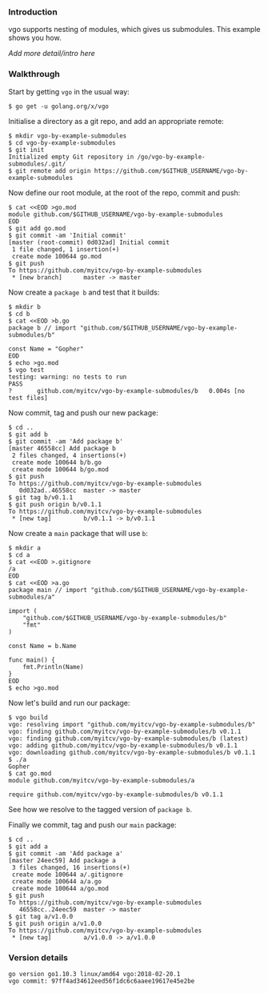 <!-- __JSON: egrunner script.sh # LONG ONLINE

### Introduction

vgo supports nesting of modules, which gives us submodules. This example shows you how.

_Add more detail/intro here_

### Walkthrough

Start by getting `vgo` in the usual way:

```
{{PrintBlock "go get vgo" -}}
```

Initialise a directory as a git repo, and add an appropriate remote:


```
{{PrintBlock "setup" -}}
```

Now define our root module, at the root of the repo, commit and push:

```
{{PrintBlock "define repo root module" -}}
```

Now create a `package b` and test that it builds:

```
{{PrintBlock "create package b" -}}
```

Now commit, tag and push our new package:

```
{{PrintBlock "commit and tag b" -}}
```

Now create a `main` package that will use `b`:

```
{{PrintBlock "create package a" -}}
```

Now let's build and run our package:


```
{{PrintBlock "run package a" -}}
```

See how we resolve to the tagged version of `package b`.


Finally we commit, tag and push our `main` package:


```
{{PrintBlock "commit and tag a" -}}
```

### Version details

```
{{PrintBlockOut "version details" -}}
```

-->

### Introduction

vgo supports nesting of modules, which gives us submodules. This example shows you how.

_Add more detail/intro here_

### Walkthrough

Start by getting `vgo` in the usual way:

```
$ go get -u golang.org/x/vgo
```

Initialise a directory as a git repo, and add an appropriate remote:


```
$ mkdir vgo-by-example-submodules
$ cd vgo-by-example-submodules
$ git init
Initialized empty Git repository in /go/vgo-by-example-submodules/.git/
$ git remote add origin https://github.com/$GITHUB_USERNAME/vgo-by-example-submodules
```

Now define our root module, at the root of the repo, commit and push:

```
$ cat <<EOD >go.mod
module github.com/$GITHUB_USERNAME/vgo-by-example-submodules
EOD
$ git add go.mod
$ git commit -am 'Initial commit'
[master (root-commit) 0d032ad] Initial commit
 1 file changed, 1 insertion(+)
 create mode 100644 go.mod
$ git push
To https://github.com/myitcv/vgo-by-example-submodules
 * [new branch]      master -> master
```

Now create a `package b` and test that it builds:

```
$ mkdir b
$ cd b
$ cat <<EOD >b.go
package b // import "github.com/$GITHUB_USERNAME/vgo-by-example-submodules/b"

const Name = "Gopher"
EOD
$ echo >go.mod
$ vgo test
testing: warning: no tests to run
PASS
?   	github.com/myitcv/vgo-by-example-submodules/b	0.004s [no test files]
```

Now commit, tag and push our new package:

```
$ cd ..
$ git add b
$ git commit -am 'Add package b'
[master 46558cc] Add package b
 2 files changed, 4 insertions(+)
 create mode 100644 b/b.go
 create mode 100644 b/go.mod
$ git push
To https://github.com/myitcv/vgo-by-example-submodules
   0d032ad..46558cc  master -> master
$ git tag b/v0.1.1
$ git push origin b/v0.1.1
To https://github.com/myitcv/vgo-by-example-submodules
 * [new tag]         b/v0.1.1 -> b/v0.1.1
```

Now create a `main` package that will use `b`:

```
$ mkdir a
$ cd a
$ cat <<EOD >.gitignore
/a
EOD
$ cat <<EOD >a.go
package main // import "github.com/$GITHUB_USERNAME/vgo-by-example-submodules/a"

import (
	"github.com/$GITHUB_USERNAME/vgo-by-example-submodules/b"
	"fmt"
)

const Name = b.Name

func main() {
	fmt.Println(Name)
}
EOD
$ echo >go.mod
```

Now let's build and run our package:


```
$ vgo build
vgo: resolving import "github.com/myitcv/vgo-by-example-submodules/b"
vgo: finding github.com/myitcv/vgo-by-example-submodules/b v0.1.1
vgo: finding github.com/myitcv/vgo-by-example-submodules/b (latest)
vgo: adding github.com/myitcv/vgo-by-example-submodules/b v0.1.1
vgo: downloading github.com/myitcv/vgo-by-example-submodules/b v0.1.1
$ ./a
Gopher
$ cat go.mod
module github.com/myitcv/vgo-by-example-submodules/a

require github.com/myitcv/vgo-by-example-submodules/b v0.1.1
```

See how we resolve to the tagged version of `package b`.


Finally we commit, tag and push our `main` package:


```
$ cd ..
$ git add a
$ git commit -am 'Add package a'
[master 24eec59] Add package a
 3 files changed, 16 insertions(+)
 create mode 100644 a/.gitignore
 create mode 100644 a/a.go
 create mode 100644 a/go.mod
$ git push
To https://github.com/myitcv/vgo-by-example-submodules
   46558cc..24eec59  master -> master
$ git tag a/v1.0.0
$ git push origin a/v1.0.0
To https://github.com/myitcv/vgo-by-example-submodules
 * [new tag]         a/v1.0.0 -> a/v1.0.0
```

### Version details

```
go version go1.10.3 linux/amd64 vgo:2018-02-20.1
vgo commit: 97ff4ad34612eed56f1dc6c6aaee19617e45e2be
```

<!-- END -->

